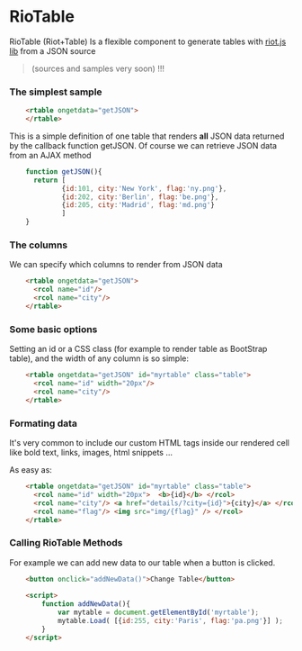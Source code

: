 # RioTable  #

RioTable (Riot+Table) Is a flexible component to generate tables with [riot.js  lib](https://github.com/muut/riotjs) from a JSON source

> (sources and samples very soon) !!!

### The simplest sample ###

```html
    <rtable ongetdata="getJSON">
    </rtable>
```

This is a simple definition of one table that renders **all**  JSON data returned by the callback function getJSON.  Of course we can retrieve JSON data from an AJAX method

```javascript    
    function getJSON(){
      return [
    		 {id:101, city:'New York', flag:'ny.png'},
    		 {id:202, city:'Berlin', flag:'be.png'},
    		 {id:205, city:'Madrid', flag:'md.png'}
    		 ]
    }
```

### The columns ###

We can specify which columns to render from JSON data  

```html
    <rtable ongetdata="getJSON">
      <rcol name="id"/>
      <rcol name="city"/>
    </rtable>   
```     

### Some basic options ###

Setting an id or a CSS class (for example to render table as BootStrap table),  and the width of any column is so simple:

```html
    <rtable ongetdata="getJSON" id="myrtable" class="table">
      <rcol name="id" width="20px"/>
      <rcol name="city"/>
    </rtable>   
``` 

### Formating data ###

It's very common to include our custom HTML tags inside our rendered cell like bold text, links, images, html snippets ...

As easy as:

```html
    <rtable ongetdata="getJSON" id="myrtable" class="table">
      <rcol name="id" width="20px">  <b>{id}</b> </rcol>
      <rcol name="city"/> <a href="details/?city={id}">{city}</a> </rcol>
	  <rcol name="flag"/> <img src="img/{flag}" /> </rcol>
    </rtable>   
```
 
### Calling RioTable Methods ###

For example we can add new data to our table when a button is clicked. 

```html
    <button onclick="addNewData()">Change Table</button>
    
	<script>
		function addNewData(){
			var mytable = document.getElementById('myrtable');
			mytable.Load( [{id:255, city:'Paris', flag:'pa.png'}] );
		}
	</script>
```


    